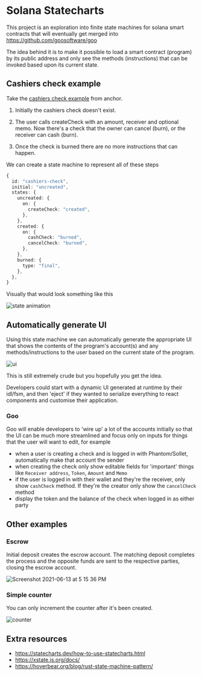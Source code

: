# Solana Statecharts

This project is an exploration into finite state machines for solana smart contracts that will eventually get merged into https://github.com/goosoftware/goo

The idea behind it is to make it possible to load a smart contract (program) by its public address and only see the methods (instructions) that can be invoked based upon its current state.

## Cashiers check example

Take the [cashiers check example](https://github.com/project-serum/anchor/tree/master/examples/cashiers-check) from anchor.

1. Initially the cashiers check doesn't exist.

1. The user calls createCheck with an amount, receiver and optional memo. Now there's a check that the owner can cancel (burn), or the receiver can cash (burn).

1. Once the check is burned there are no more instructions that can happen.

We can create a state machine to represent all of these steps

```typescript
{
  id: "cashiers-check",
  initial: "uncreated",
  states: {
    uncreated: {
      on: {
        createCheck: "created",
      },
    },
    created: {
      on: {
        cashCheck: "burned",
        cancelCheck: "burned",
      },
    },
    burned: {
      type: "final",
    },
  },
}
```

Visually that would look something like this

![state animation](https://user-images.githubusercontent.com/601961/121813987-9ac0f700-cc66-11eb-9833-9b8237fd2377.gif)

## Automatically generate UI

Using this state machine we can automatically generate the appropriate UI that shows the contents of the program's account(s) and any methods/instructions to the user based on the current state of the program.

![ui](https://user-images.githubusercontent.com/601961/121814067-0905b980-cc67-11eb-980e-69417310d557.gif)

This is still extremely crude but you hopefully you get the idea.

Developers could start with a dynamic UI generated at runtime by their idl/fsm, and then 'eject' if they wanted to serialize everything to react components and customise their application.

### Goo

Goo will enable developers to 'wire up' a lot of the accounts initially so that the UI can be much more streamlined and focus only on inputs for things that the user will want to edit, for example

- when a user is creating a check and is logged in with Phantom/Sollet, automatically make that account the sender
- when creating the check only show editable fields for 'important' things like `Receiver address`, `Token`, `Amount` and `Memo`
- if the user is logged in with their wallet and they're the receiver, only show `cashCheck` method. If they're the creator only show the `cancelCheck` method
- display the token and the balance of the check when logged in as either party

## Other examples

### Escrow

Initial deposit creates the escrow account. The matching deposit completes the process and the opposite funds are sent to the respective parties, closing the escrow account.

![Screenshot 2021-06-13 at 5 15 36 PM](https://user-images.githubusercontent.com/601961/121814896-55eb8f00-cc6b-11eb-894a-d3358d011257.png)

### Simple counter

You can only increment the counter after it's been created.

![counter](https://user-images.githubusercontent.com/601961/121814889-52f09e80-cc6b-11eb-9e6e-4ac2e1ae0b70.gif)


## Extra resources

- https://statecharts.dev/how-to-use-statecharts.html
- https://xstate.js.org/docs/
- https://hoverbear.org/blog/rust-state-machine-pattern/
